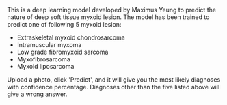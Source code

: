 This is a deep learning model developed by Maximus Yeung to predict the nature of deep soft tissue myxoid lesion.
The model has been trained to predict one of following 5 myxoid lesion:
- Extraskeletal myxoid chondrosarcoma
- Intramuscular myxoma
- Low grade fibromyxoid sarcoma
- Myxofibrosarcoma
- Myxoid liposarcoma

Upload a photo, click 'Predict', and it will give you the most likely diagnoses with confidence percentage.
Diagnoses other than the five listed above will give a wrong answer.

